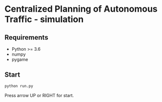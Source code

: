 # Centralized Planning of Autonomous Traffic - simulation

## Requirements
* Python >= 3.6
* numpy
* pygame

## Start
```python
python run.py
```

Press arrow UP or RIGHT for start.



